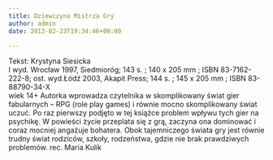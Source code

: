 ```yaml
---
title: Dziewczyna Mistrza Gry
author: admin
date: 2013-02-23T19:34:46+00:00

---
```


  Tekst: Krystyna Siesicka<br /> I wyd. Wrocław 1997, Siedmioróg; 143 s. ; 140 x 205 mm ; ISBN 83-7162-222-8; ost. wyd.Łódź 2003, Akapit Press; 144 s. ; 145 x 205 mm ; ISBN 83-88790-34-X<br /> wiek 14+
Autorka wprowadza czytelnika w skomplikowany świat gier fabularnych – RPG (role play games) i równie mocno skomplikowany świat uczuć. Po raz pierwszy podjęto w tej książce problem wpływu tych gier na psychikę. W powieści życie przeplata się z grą, zaczyna ona dominować i coraz mocniej angażuje bohatera. Obok tajemniczego świata gry jest równie trudny świat rodziców, szkoły, rodzeństwa, gdzie nie brak prawdziwych problemów.
rec. Maria Kulik
